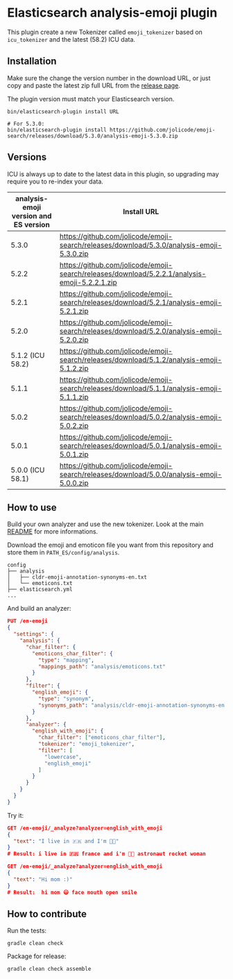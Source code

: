 # Elasticsearch analysis-emoji plugin

This plugin create a new Tokenizer called `emoji_tokenizer` based on `icu_tokenizer` and the latest (58.2) ICU data.

## Installation

Make sure the change the version number in the download URL, or just copy and paste the latest zip full URL from the [release page](https://github.com/jolicode/emoji-search/releases). 

The plugin version must match your Elasticsearch version.

```
bin/elasticsearch-plugin install URL

# For 5.3.0:
bin/elasticsearch-plugin install https://github.com/jolicode/emoji-search/releases/download/5.3.0/analysis-emoji-5.3.0.zip
```

## Versions

ICU is always up to date to the latest data in this plugin, so upgrading may require you to re-index your data.

analysis-emoji version and ES version  | Install URL
-----------|-----------
5.3.0 | https://github.com/jolicode/emoji-search/releases/download/5.3.0/analysis-emoji-5.3.0.zip
5.2.2 | https://github.com/jolicode/emoji-search/releases/download/5.2.2.1/analysis-emoji-5.2.2.1.zip
5.2.1 | https://github.com/jolicode/emoji-search/releases/download/5.2.1/analysis-emoji-5.2.1.zip
5.2.0 | https://github.com/jolicode/emoji-search/releases/download/5.2.0/analysis-emoji-5.2.0.zip
5.1.2 (ICU 58.2) | https://github.com/jolicode/emoji-search/releases/download/5.1.2/analysis-emoji-5.1.2.zip
5.1.1 | https://github.com/jolicode/emoji-search/releases/download/5.1.1/analysis-emoji-5.1.1.zip
5.0.2 | https://github.com/jolicode/emoji-search/releases/download/5.0.2/analysis-emoji-5.0.2.zip
5.0.1 | https://github.com/jolicode/emoji-search/releases/download/5.0.1/analysis-emoji-5.0.1.zip
5.0.0 (ICU 58.1) | https://github.com/jolicode/emoji-search/releases/download/5.0.0/analysis-emoji-5.0.0.zip

## How to use

Build your own analyzer and use the new tokenizer. Look at the main [README](../README.md) for more informations.

Download the emoji and emoticon file you want from this repository and store them in `PATH_ES/config/analysis`.

```
config
├── analysis
│   ├── cldr-emoji-annotation-synonyms-en.txt
│   └── emoticons.txt
├── elasticsearch.yml
...
```

And build an analyzer:

```json
PUT /en-emoji
{
  "settings": {
    "analysis": {
      "char_filter": {
        "emoticons_char_filter": {
          "type": "mapping",
          "mappings_path": "analysis/emoticons.txt"
        }
      },
      "filter": {
        "english_emoji": {
          "type": "synonym",
          "synonyms_path": "analysis/cldr-emoji-annotation-synonyms-en.txt" 
        }
      },
      "analyzer": {
        "english_with_emoji": {
          "char_filter": ["emoticons_char_filter"],
          "tokenizer": "emoji_tokenizer",
          "filter": [
            "lowercase",
            "english_emoji"
          ]
        }
      }
    }
  }
}
```
Try it:

```json
GET /en-emoji/_analyze?analyzer=english_with_emoji
{
  "text": "I live in 🇫🇷 and I'm 👩‍🚀"
}
# Result: i live in 🇫🇷 france and i'm 👩‍🚀 astronaut rocket woman

GET /en-emoji/_analyze?analyzer=english_with_emoji
{
  "text": "Hi mom :)"
}
# Result:  hi mom 😃 face mouth open smile
```

## How to contribute

Run the tests:

```
gradle clean check
```

Package for release:

```
gradle clean check assemble
```
